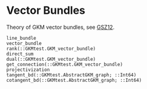 # Vector Bundles

Theory of GKM vector bundles, see [GSZ12](@cite).

```@docs
line_bundle
vector_bundle
rank(::GKMtest.GKM_vector_bundle)
direct_sum
dual(::GKMtest.GKM_vector_bundle)
get_connection(::GKMtest.GKM_vector_bundle)
projectivization
tangent_bd(::GKMtest.AbstractGKM_graph; ::Int64)
cotangent_bd(::GKMtest.AbstractGKM_graph; ::Int64)
```
